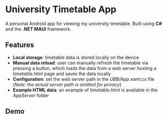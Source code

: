 # University Timetable App
A personal Android app for viewing my university timetable. Built using **C#** and the **.NET MAUI** framework.

## Features
- **Local storage**: timetable data is stored locally on the device
- **Manual data reload**: user can manually refresh the timetable via pressing a button, which loads the data from a web server hosting a *timetable.html* page and saves the data locally
- **Configuration**: set the web server path in the *UBB/App.xaml.cs* file (*Note: the actual server path is omitted for privacy*)
- **Example HTML data**: an example of *timetable.html* is available in the *AppServer* folder

## Demo

